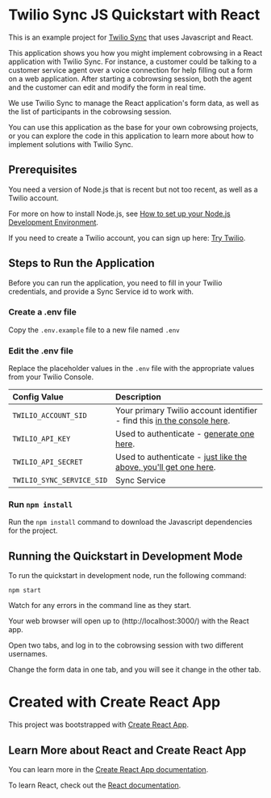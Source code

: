 # Twilio Sync JS Quickstart with React

This is an example project for [Twilio Sync](https://www.twilio.com/docs/sync) that uses Javascript and React.

This application shows you how you might implement cobrowsing in a React application with Twilio Sync. For instance, a customer could be talking to a customer service agent over a voice connection for help filling out a form on a web application. After starting a cobrowsing session, both the agent and the customer can edit and modify the form in real time.

We use Twilio Sync to manage the React application's form data, as well as the list of participants in the cobrowsing session.

You can use this application as the base for your own cobrowsing projects, or you can explore the code in this application to learn more about how to implement solutions with Twilio Sync.

## Prerequisites

You need a version of Node.js that is recent but not too recent, as well as a Twilio account.

For more on how to install Node.js, see [How to set up your Node.js Development Environment](https://www.twilio.com/docs/usage/tutorials/how-to-set-up-your-node-js-and-express-development-environment).

If you need to create a Twilio account, you can sign up here: [Try Twilio](https://www.twilio.com/try-twilio).

## Steps to Run the Application

Before you can run the application, you need to fill in your Twilio credentials, and provide a Sync Service id to work with.

### Create a .env file

Copy the `.env.example` file to a new file named `.env`

### Edit the .env file

Replace the placeholder values in the `.env` file with the appropriate values from your Twilio Console.

| Config Value  | Description |
| :-------------  |:------------- |
`TWILIO_ACCOUNT_SID` | Your primary Twilio account identifier - find this [in the console here](https://www.twilio.com/console).
`TWILIO_API_KEY` | Used to authenticate - [generate one here](https://www.twilio.com/console/dev-tools/api-keys).
`TWILIO_API_SECRET` | Used to authenticate - [just like the above, you'll get one here](https://www.twilio.com/console/dev-tools/api-keys).
`TWILIO_SYNC_SERVICE_SID` | Sync Service | [Generate one in the Twilio Sync console](https://www.twilio.com/console/sync/services)


### Run `npm install`

Run the `npm install` command to download the Javascript dependencies for the project.

## Running the Quickstart in Development Mode

To run the quickstart in development node, run the following command:

`npm start`

Watch for any errors in the command line as they start.

Your web browser will open up to (http://localhost:3000/) with the React app.

Open two tabs, and log in to the cobrowsing session with two different usernames.

Change the form data in one tab, and you will see it change in the other tab.

# Created with Create React App

This project was bootstrapped with [Create React App](https://github.com/facebook/create-react-app).

## Learn More about React and Create React App

You can learn more in the [Create React App documentation](https://facebook.github.io/create-react-app/docs/getting-started).

To learn React, check out the [React documentation](https://reactjs.org/).
